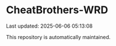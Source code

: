 # CheatBrothers-WRD

Last updated: 2025-06-06 05:13:08

This repository is automatically maintained.
